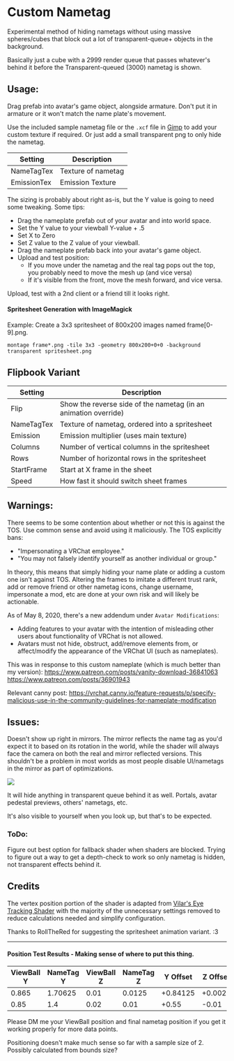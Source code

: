 # Custom Nametag
Experimental method of hiding nametags without using massive spheres/cubes that block out a lot of transparent-queue+ objects in the background.  

Basically just a cube with a 2999 render queue that passes whatever's behind it before the Transparent-queued (3000) nametag is shown.

## Usage:
Drag prefab into avatar's game object, alongside armature.  Don't put it in armature or it won't match the name plate's movement.

Use the included sample nametag file or the `.xcf` file in [Gimp](https://www.gimp.org/) to add your custom texture if required.  Or just add a small transparent png to only hide the nametag.

| Setting | Description |
| --- | --- |
|NameTagTex|Texture of nametag|
|EmissionTex|Emission Texture|

The sizing is probably about right as-is, but the Y value is going to need some tweaking.  Some tips:
* Drag the nameplate prefab out of your avatar and into world space.
* Set the Y value to your viewball Y-value + .5
* Set X to Zero
* Set Z value to the Z value of your viewball.
* Drag the nameplate prefab back into your avatar's game object.
* Upload and test position:
  * If you move under the nametag and the real tag pops out the top, you probably need to move the mesh up (and vice versa)
  * If it's visible from the front, move the mesh forward, and vice versa.

Upload, test with a 2nd client or a friend till it looks right.

#### Spritesheet Generation with ImageMagick

Example: Create a 3x3 spritesheet of 800x200 images named frame[0-9].png.
```
montage frame*.png -tile 3x3 -geometry 800x200+0+0 -background transparent spritesheet.png
```

## Flipbook Variant
| Setting | Description |
| --- | --- |
| Flip | Show the reverse side of the nametag (in an animation override)|
|NameTagTex|Texture of nametag, ordered into a spritesheet|
|Emission|Emission multiplier (uses main texture)|
|Columns|Number of vertical columns in the spritesheet|
|Rows|Number of horizontal rows in the spritesheet|
|StartFrame|Start at X frame in the sheet|
|Speed|How fast it should switch sheet frames|

## Warnings:
There seems to be some contention about whether or not this is against the TOS.  Use common sense and avoid using it maliciously.  The TOS explicitly bans:

* "Impersonating a VRChat employee."
* "You may not falsely identify yourself as another individual or group."

In theory, this means that simply hiding your name plate or adding a custom one isn't against TOS.  Altering the frames to imitate a different trust rank, add or remove friend or other nametag icons, change username, impersonate a mod, etc are done at your own risk and will likely be actionable.

As of May 8, 2020, there's a new addendum under `Avatar Modifications`: 

* Adding features to your avatar with the intention of misleading other users about functionality of VRChat is not allowed.
* Avatars must not hide, obstruct, add/remove elements from, or affect/modify the appearance of the VRChat UI (such as nameplates).

This was in response to this custom nameplate (which is much better than my version): 
https://www.patreon.com/posts/vanity-download-36841063
https://www.patreon.com/posts/36901943

Relevant canny post: https://vrchat.canny.io/feature-requests/p/specify-malicious-use-in-the-community-guidelines-for-nameplate-modification

## Issues:
Doesn't show up right in mirrors.  The mirror reflects the name tag as you'd expect it to based on its rotation in the world, while the shader will always face the camera on both the real and mirror reflected versions.  This shouldn't be a problem in most worlds as most people disable UI/nametags in the mirror as part of optimizations.

![](https://cdn.discordapp.com/attachments/432526944500973579/584523813786484864/unknown.png)

It will hide anything in transparent queue behind it as well.  Portals, avatar pedestal previews, others' nametags, etc.

It's also visible to yourself when you look up, but that's to be expected.

### ToDo:
Figure out best option for fallback shader when shaders are blocked.
Trying to figure out a way to get a depth-check to work so only nametag is hidden, not transparent effects behind it.

## Credits
The vertex position portion of the shader is adapted from [Vilar's Eye Tracking Shader](https://vrcat.club/threads/vilars-eye-tracking-shader.1640/) with the majority of the unnecessary settings removed to reduce calculations needed and simplify configuration.

Thanks to RollTheRed for suggesting the spritesheet animation variant. :3

---

#### Position Test Results - Making sense of where to put this thing.
| ViewBall Y | NameTag Y | ViewBall Z | NameTag Z | Y Offset | Z Offset |
| ---------- | --------- | ---------- | --------- | -------- | -------- |
| 0.865      | 1.70625   | 0.01       | 0.0125    | +0.84125 | +0.0025  |
| 0.85       | 1.4       | 0.02       | 0.01      | +0.55    | -0.01    |

Please DM me your ViewBall position and final nametag position if you get it working properly for more data points.  

Positioning doesn't make much sense so far with a sample size of 2.  Possibly calculated from bounds size? 
